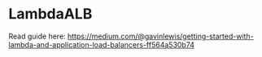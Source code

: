 # LambdaALB
Read guide here: https://medium.com/@gavinlewis/getting-started-with-lambda-and-application-load-balancers-ff564a530b74
